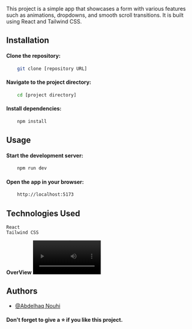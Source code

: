 
This project is a simple app that showcases a form with various features such as animations, dropdowns, and smooth scroll transitions. It is built using React and Tailwind CSS.

## Installation

#### Clone the repository: 
```bash
    git clone [repository URL]
```

#### Navigate to the project directory: 
```bash
    cd [project directory]
```

#### Install dependencies:
```bash
    npm install
```

## Usage

#### Start the development server:
```bash	
    npm run dev
```
#### Open the app in your browser: 
```bash
    http://localhost:5173
```

## Technologies Used
    
    React
    Tailwind CSS

**OverView**
<video src='./public/screen/screen.mkv' width=180/>

## Authors

- [@Abdelhaq Nouhi](https://github.com/AbdelhaqNouhi)


#### Don't forget to give a ⭐ if you like this project.